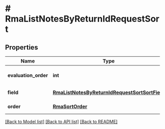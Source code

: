 # # RmaListNotesByReturnIdRequestSort


## Properties 


Name | Type | Description | Notes
------------ | ------------- | ------------- | -------------
**evaluation_order**| **int** | evaluation_order is the order in which the sort will be applied. The lower the number, the earlier the sort will be applied.  |
**field**| [**RmaListNotesByReturnIdRequestSortSortField**](RmaListNotesByReturnIdRequestSortSortField.md) |  for more information please, see Model/RmaListNotesByReturnIdRequestSortSortField.php  |
**order**| [**RmaSortOrder**](RmaSortOrder.md) |  for more information please, see Model/RmaSortOrder.php  | [optional]


[[Back to Model list]](../../README.md#models) [[Back to API list]](../../README.md#endpoints) [[Back to README]](../../README.md)

